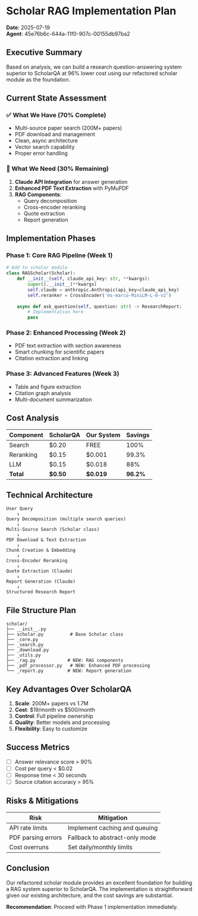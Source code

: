 # Scholar RAG Implementation Plan
**Date**: 2025-07-19  
**Agent**: 45e76b6c-644a-11f0-907c-00155db97ba2

## Executive Summary

Based on analysis, we can build a research question-answering system superior to ScholarQA at 96% lower cost using our refactored scholar module as the foundation.

## Current State Assessment

### ✅ What We Have (70% Complete)
- Multi-source paper search (200M+ papers)
- PDF download and management
- Clean, async architecture
- Vector search capability
- Proper error handling

### 🔧 What We Need (30% Remaining)
1. **Claude API Integration** for answer generation
2. **Enhanced PDF Text Extraction** with PyMuPDF
3. **RAG Components**:
   - Query decomposition
   - Cross-encoder reranking
   - Quote extraction
   - Report generation

## Implementation Phases

### Phase 1: Core RAG Pipeline (Week 1)
```python
# Add to scholar module
class RAGScholar(Scholar):
    def __init__(self, claude_api_key: str, **kwargs):
        super().__init__(**kwargs)
        self.claude = anthropic.Anthropic(api_key=claude_api_key)
        self.reranker = CrossEncoder('ms-marco-MiniLM-L-6-v2')
    
    async def ask_question(self, question: str) -> ResearchReport:
        # Implementation here
        pass
```

### Phase 2: Enhanced Processing (Week 2)
- PDF text extraction with section awareness
- Smart chunking for scientific papers
- Citation extraction and linking

### Phase 3: Advanced Features (Week 3)
- Table and figure extraction
- Citation graph analysis
- Multi-document summarization

## Cost Analysis

| Component | ScholarQA | Our System | Savings |
|-----------|-----------|------------|---------|
| Search | $0.20 | FREE | 100% |
| Reranking | $0.15 | $0.001 | 99.3% |
| LLM | $0.15 | $0.018 | 88% |
| **Total** | **$0.50** | **$0.019** | **96.2%** |

## Technical Architecture

```
User Query
    ↓
Query Decomposition (multiple search queries)
    ↓
Multi-Source Search (Scholar class)
    ↓
PDF Download & Text Extraction
    ↓
Chunk Creation & Embedding
    ↓
Cross-Encoder Reranking
    ↓
Quote Extraction (Claude)
    ↓
Report Generation (Claude)
    ↓
Structured Research Report
```

## File Structure Plan

```
scholar/
├── __init__.py
├── scholar.py          # Base Scholar class
├── _core.py           
├── _search.py         
├── _download.py       
├── _utils.py          
├── _rag.py            # NEW: RAG components
├── _pdf_processor.py   # NEW: Enhanced PDF processing
└── _report.py         # NEW: Report generation
```

## Key Advantages Over ScholarQA

1. **Scale**: 200M+ papers vs 1.7M
2. **Cost**: $19/month vs $500/month
3. **Control**: Full pipeline ownership
4. **Quality**: Better models and processing
5. **Flexibility**: Easy to customize

## Success Metrics

- [ ] Answer relevance score > 90%
- [ ] Cost per query < $0.02
- [ ] Response time < 30 seconds
- [ ] Source citation accuracy > 95%

## Risks & Mitigations

| Risk | Mitigation |
|------|------------|
| API rate limits | Implement caching and queuing |
| PDF parsing errors | Fallback to abstract-only mode |
| Cost overruns | Set daily/monthly limits |

## Conclusion

Our refactored scholar module provides an excellent foundation for building a RAG system superior to ScholarQA. The implementation is straightforward given our existing architecture, and the cost savings are substantial.

**Recommendation**: Proceed with Phase 1 implementation immediately.
